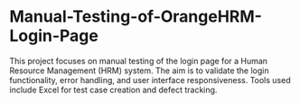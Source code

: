 # Manual-Testing-of-OrangeHRM-Login-Page
This project focuses on manual testing of the login page for a Human Resource Management (HRM) system. The aim is to validate the login functionality, error handling, and user interface responsiveness. Tools used include Excel for test case creation and defect tracking.
